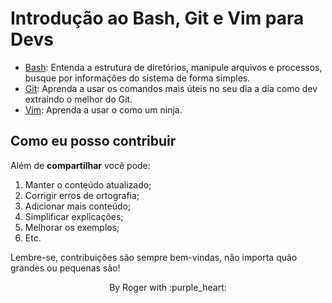 # Introdução ao Bash, Git e Vim para Devs

* [Bash](bash/README.md): Entenda a estrutura de diretórios, manipule arquivos e processos, busque por informações do sistema de forma simples.
* [Git](git/README.md): Aprenda a usar os comandos mais úteis no seu dia a dia como dev extraíndo o melhor do Git.
* [Vim](vim/README.md): Aprenda a usar o como um ninja.

## Como eu posso contribuir

Além de __compartilhar__ você pode:

1. Manter o conteúdo atualizado;
2. Corrigir erros de ortografia;
3. Adicionar mais conteúdo;
4. Simplificar explicações;
5. Melhorar os exemplos;
6. Etc.

Lembre-se, contribuições são sempre bem-vindas, não importa quão grandes ou pequenas são!

<p align="center">
  By Roger with :purple_heart:
</p>
